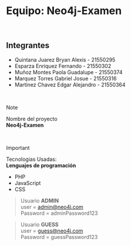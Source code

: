 # Equipo: Neo4j-Examen
<br>

## Integrantes
* Quintana Juarez Bryan Alexis - 21550295
* Esparza Enriquez Fernando - 21550302
* Muñoz Montes Paola Guadalupe - 21550374
* Marquez Torres Gabriel Josue - 21550316
* Martinez Chavez Edgar Alejandro - 21550364

<br>

> [!NOTE]
> Nombre del proyecto <br>
> <b>Neo4j-Examen</b>

<br>

> [!IMPORTANT]
> Tecnologias Usadas: <br>
> <b> Lenguajes de programación </b>
> * PHP
> * JavaScript
> * CSS

> Usuario <b>ADMIN</b> <br>
> user = admin@neo4j.com <br> 
> Password = adminPassword123

> Usuario <b>GUESS</b> <br>
> user = guess@neo4j.com <br>
> Password = guessPassword123
